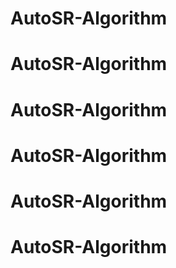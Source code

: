 # AutoSR-Algorithm
# AutoSR-Algorithm
# AutoSR-Algorithm
# AutoSR-Algorithm
# AutoSR-Algorithm
# AutoSR-Algorithm
